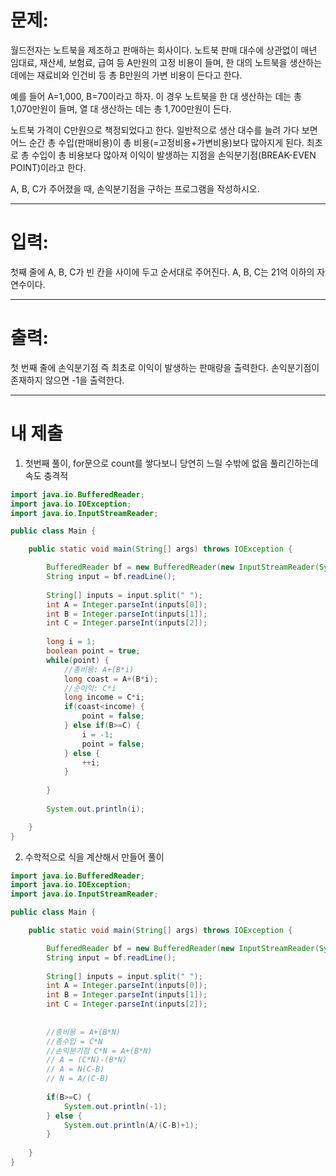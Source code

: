 # 문제: 
월드전자는 노트북을 제조하고 판매하는 회사이다. 노트북 판매 대수에 상관없이 매년 임대료, 재산세, 보험료, 급여 등 A만원의 고정 비용이 들며, 한 대의 노트북을 생산하는 데에는 재료비와 인건비 등 총 B만원의 가변 비용이 든다고 한다.

예를 들어 A=1,000, B=70이라고 하자. 이 경우 노트북을 한 대 생산하는 데는 총 1,070만원이 들며, 열 대 생산하는 데는 총 1,700만원이 든다.

노트북 가격이 C만원으로 책정되었다고 한다. 일반적으로 생산 대수를 늘려 가다 보면 어느 순간 총 수입(판매비용)이 총 비용(=고정비용+가변비용)보다 많아지게 된다. 최초로 총 수입이 총 비용보다 많아져 이익이 발생하는 지점을 손익분기점(BREAK-EVEN POINT)이라고 한다.

A, B, C가 주어졌을 때, 손익분기점을 구하는 프로그램을 작성하시오.

---
# 입력: 
첫째 줄에 A, B, C가 빈 칸을 사이에 두고 순서대로 주어진다. A, B, C는 21억 이하의 자연수이다.

---
# 출력: 
첫 번째 줄에 손익분기점 즉 최초로 이익이 발생하는 판매량을 출력한다. 손익분기점이 존재하지 않으면 -1을 출력한다.

---
# 내 제출

1. 첫번째 풀이, for문으로 count를 쌓다보니 당연히
느릴 수밖에 없음 풀리긴하는데 속도 충격적

~~~java
import java.io.BufferedReader;
import java.io.IOException;
import java.io.InputStreamReader;

public class Main {

	public static void main(String[] args) throws IOException {

		BufferedReader bf = new BufferedReader(new InputStreamReader(System.in));
		String input = bf.readLine();
		
		String[] inputs = input.split(" ");
		int A = Integer.parseInt(inputs[0]);
		int B = Integer.parseInt(inputs[1]);
		int C = Integer.parseInt(inputs[2]);
		
		long i = 1;
		boolean point = true;
		while(point) {
			//총비용: A+(B*i)
			long coast = A+(B*i);
			//순이익: C*i
			long income = C*i;
			if(coast<income) {
				point = false;
			} else if(B>=C) {
				i = -1;
				point = false;
			} else {
				++i;
			}
			
		}
		
		System.out.println(i);

	}
}
~~~

2. 수학적으로 식을 계산해서 만들어 풀이

~~~java
import java.io.BufferedReader;
import java.io.IOException;
import java.io.InputStreamReader;

public class Main {

	public static void main(String[] args) throws IOException {

		BufferedReader bf = new BufferedReader(new InputStreamReader(System.in));
		String input = bf.readLine();
		
		String[] inputs = input.split(" ");
		int A = Integer.parseInt(inputs[0]);
		int B = Integer.parseInt(inputs[1]);
		int C = Integer.parseInt(inputs[2]);
		
		
		//총비용 = A+(B*N)
		//총수입 = C*N
		//손익분기점 C*N = A+(B*N) 
		// A = (C*N)-(B*N)
		// A = N(C-B)
		// N = A/(C-B)
		
		if(B>=C) {
			System.out.println(-1);
		} else {
			System.out.println(A/(C-B)+1);
		}
		
	}
}
~~~
